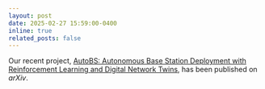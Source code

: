 ```yaml
---
layout: post
date: 2025-02-27 15:59:00-0400
inline: true
related_posts: false
---
```


Our recent project, <a href="https://arxiv.org/abs/2502.19647" target="_blank">AutoBS: Autonomous Base Station Deployment with Reinforcement Learning and Digital Network Twins</a>, has been published on <i>arXiv</i>.
